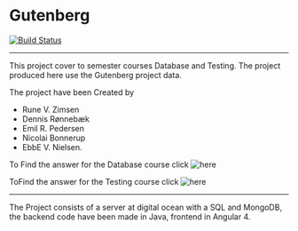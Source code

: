 # Gutenberg

[![Build Status](https://travis-ci.org/ERPedersen/Gutenberg.svg?branch=master)](https://travis-ci.org/ERPedersen/Gutenberg)

___________________________________________________________

This project cover to semester courses Database and Testing.
The project produced here use the Gutenberg project data.

The project have been Created by 
- Rune V. Zimsen
- Dennis Rønnebæk
- Emil R. Pedersen
- Nicolai Bonnerup 
- EbbE V. Nielsen.

To Find the answer for the Database course click ![here]()

ToFind the answer for the Testing course click ![here]()

____________________________________________________________

The Project consists of a server at digital ocean with a SQL and MongoDB, the backend code have been made in Java, frontend in Angular 4.

